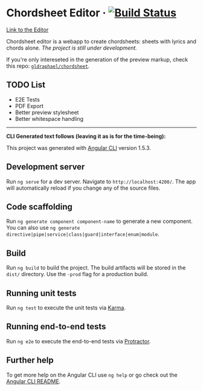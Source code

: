 # Chordsheet Editor &middot; [![Build Status](https://travis-ci.org/gldraphael/chordsheet-editor.svg?branch=master)](https://travis-ci.org/gldraphael/chordsheet-editor)

[Link to the Editor](https://gldraphael.github.io/chordsheet-editor/)

Chordsheet editor is a webapp to create chordsheets: sheets with lyrics and chords alone.
_The project is still under development._

If you're only intereseted in the generation of the preview markup, check this repo: [`gldraphael/chordsheet`](https://github.com/gldraphael/chordsheet).

## TODO List

* E2E Tests
* PDF Export
* Better preview stylesheet
* Better whitespace handling

---

**CLI Generated text follows (leaving it as is for the time-being):**

This project was generated with [Angular CLI](https://github.com/angular/angular-cli) version 1.5.3.

## Development server

Run `ng serve` for a dev server. Navigate to `http://localhost:4200/`. The app will automatically reload if you change any of the source files.

## Code scaffolding

Run `ng generate component component-name` to generate a new component. You can also use `ng generate directive|pipe|service|class|guard|interface|enum|module`.

## Build

Run `ng build` to build the project. The build artifacts will be stored in the `dist/` directory. Use the `-prod` flag for a production build.

## Running unit tests

Run `ng test` to execute the unit tests via [Karma](https://karma-runner.github.io).

## Running end-to-end tests

Run `ng e2e` to execute the end-to-end tests via [Protractor](http://www.protractortest.org/).

## Further help

To get more help on the Angular CLI use `ng help` or go check out the [Angular CLI README](https://github.com/angular/angular-cli/blob/master/README.md).
